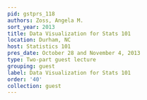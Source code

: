 ```yaml
---
pid: gstprs_118
authors: Zoss, Angela M.
sort_year: 2013
title: Data Visualization for Stats 101
location: Durham, NC
host: Statistics 101
pres_date: October 28 and November 4, 2013
type: Two-part guest lecture
grouping: guest
label: Data Visualization for Stats 101
order: '40'
collection: guest
---
```

